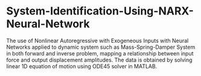# System-Identification-Using-NARX-Neural-Network

The use of Nonlinear Autoregressive with Exogeneous Inputs with Neural Networks applied to dynamic system such as Mass-Spring-Damper System in both forward and inverse problem, mapping a relationship between input force and output displacement amplitudes. The data is obtained by solving linear 1D equation of motion using ODE45 solver in MATLAB. 

